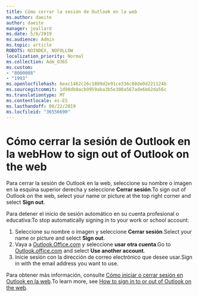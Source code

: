 ```yaml
---
title: Cómo cerrar la sesión de Outlook en la web
ms.author: daeite
author: daeite
manager: joallard
ms.date: 5/6/2019
ms.audience: Admin
ms.topic: article
ROBOTS: NOINDEX, NOFOLLOW
localization_priority: Normal
ms.collection: Adm_O365
ms.custom:
- "8000008"
- "1993"
ms.openlocfilehash: 6eac1462c26c1889d2e91ce336c88de0d221124b
ms.sourcegitcommit: 1d98db8acb9959aba3b5e308a567ade6b62da56c
ms.translationtype: MT
ms.contentlocale: es-ES
ms.lasthandoff: 08/22/2019
ms.locfileid: "36556690"
---
```

# <a name="how-to-sign-out-of-outlook-on-the-web"></a><span data-ttu-id="92f2b-102">Cómo cerrar la sesión de Outlook en la web</span><span class="sxs-lookup"><span data-stu-id="92f2b-102">How to sign out of Outlook on the web</span></span>

<span data-ttu-id="92f2b-103">Para cerrar la sesión de Outlook en la web, seleccione su nombre o imagen en la esquina superior derecha y seleccione **Cerrar sesión**.</span><span class="sxs-lookup"><span data-stu-id="92f2b-103">To sign out of Outlook on the web, select your name or picture at the top right corner and select **Sign out**.</span></span>

<span data-ttu-id="92f2b-104">Para detener el inicio de sesión automático en su cuenta profesional o educativa:</span><span class="sxs-lookup"><span data-stu-id="92f2b-104">To stop automatically signing in to your work or school account:</span></span>

1. <span data-ttu-id="92f2b-105">Seleccione su nombre o imagen y seleccione **Cerrar sesión**.</span><span class="sxs-lookup"><span data-stu-id="92f2b-105">Select your name or picture and select **Sign out**.</span></span>
1. <span data-ttu-id="92f2b-106">Vaya a [Outlook.Office.com](https://outlook.office.com/) y seleccione **usar otra cuenta**.</span><span class="sxs-lookup"><span data-stu-id="92f2b-106">Go to [Outlook.office.com](https://outlook.office.com/) and select **Use another account**.</span></span>
1. <span data-ttu-id="92f2b-107">Inicie sesión con la dirección de correo electrónico que desee usar.</span><span class="sxs-lookup"><span data-stu-id="92f2b-107">Sign in with the email address you want to use.</span></span>

<span data-ttu-id="92f2b-108">Para obtener más información, consulte [Cómo iniciar o cerrar sesión en Outlook en la web](https://support.office.com/article/763fab4d-0138-4814-b450-37fc286bcb79).</span><span class="sxs-lookup"><span data-stu-id="92f2b-108">To learn more, see [How to sign in to or out of Outlook on the web](https://support.office.com/article/763fab4d-0138-4814-b450-37fc286bcb79).</span></span>
